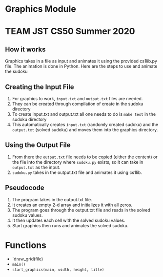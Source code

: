 # Graphics Module
# TEAM JST CS50 Summer 2020

## How it works

Graphics takes in a file as input and animates it using the provided cs1lib.py file. The animation is done in Python. Here are the steps to use and animate the sudoku

## Creating the Input File

1. For graphics to work, `input.txt` and `output.txt` files are needed.
2. They can be created through compilation of create in the sudoku directory
3. To create input.txt and output.txt all one needs to do is `make test` in the sudoku directory
4. This automatically creates `input.txt` (randomly created sudoku) and the `output.txt` (solved sudoku) and moves them into the graphics directory.

## Using the Output File

1. From there the `output.txt` file needs to be copied (either the content) or the file into the directory where `sudoku.py` exists, so it can take in `output.txt` as the input.
2. `sudoku.py` takes in the output.txt file and animates it using cs1lib. 

## Pseudocode
1. The program takes in the output.txt file.
2. It creates an empty 2-d array and initializes it with all zeros.
3. The program goes through the output.txt file and reads in the solved sudoku values.
4. It then updates each cell with the solved sudoku values.
5. Start graphics then runs and animates the solved sudoku.

# Functions

* `draw_grid(file)
* `main()`
* `start_graphics(main, width, height, title)`
